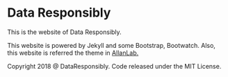 # Data Responsibly

This is the website of Data Responsibly.

This website is powered by Jekyll and some Bootstrap, Bootwatch. Also, this website is referred the theme in <a href="http://www.allanlab.org/">AllanLab.</a>


Copyright 2018 @ DataResponsibly. Code released under the MIT License.

